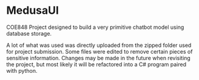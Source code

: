 # MedusaUI
COE848 Project designed to build a very primitive chatbot model using database storage.

A lot of what was used was directly uploaded from the zipped folder used for project submission. Some files were edited to remove certain pieces of sensitive information. Changes may be made in the future when revisiting the project, but most likely it will be refactored into a C# program paired with python.
